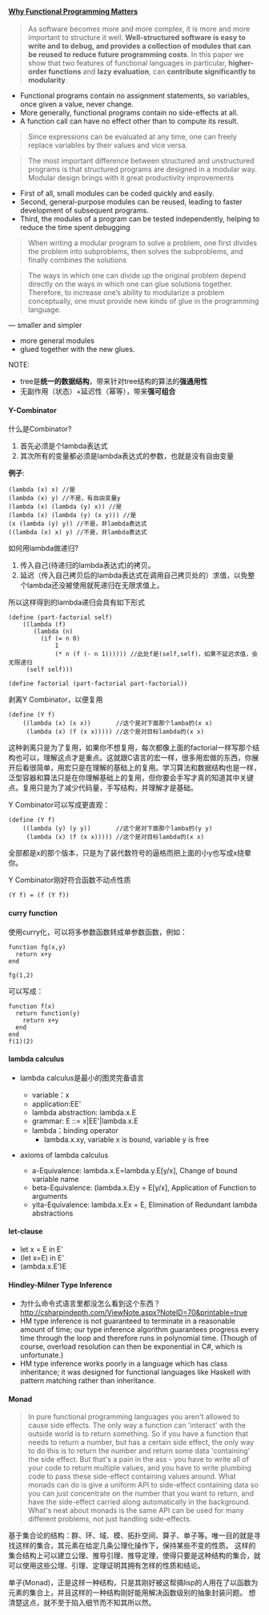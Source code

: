 #### [Why Functional Programming Matters](https://www.cs.kent.ac.uk/people/staff/dat/miranda/whyfp90.pdf)

>As software becomes more and more complex, it is more and more
important to structure it well. **Well-structured software is easy to write
and to debug, and provides a collection of modules that can be reused
to reduce future programming costs**. In this paper we show that two features
of functional languages in particular, **higher-order functions** and **lazy
evaluation**, can **contribute significantly to modularity**. 

- Functional programs contain no assignment statements, so variables, once given a value, never change. 
- More generally, functional programs contain no side-effects at all. 
- A function call can have no effect other than to compute its result.

>Since expressions can be evaluated at any time, one can freely replace variables by
their values and vice versa.

>The most important difference between structured and unstructured programs is that structured
programs are designed in a modular way. Modular design brings with
it great productivity improvements

- First of all, small modules can be coded quickly and easily. 
- Second, general-purpose modules can be reused, leading to faster development of subsequent programs. 
- Third, the modules of a program can be tested independently, helping to reduce the time spent debugging

>When writing a modular program to
solve a problem, one first divides the problem into subproblems, then solves the
subproblems, and finally combines the solutions

>The ways in which one can
divide up the original problem depend directly on the ways in which one can glue
solutions together. Therefore, to increase one’s ability to modularize a problem
conceptually, one must provide new kinds of glue in the programming language.

— smaller and simpler 
- more general modules
- glued together with the new glues.

NOTE:
- tree是**统一的数据结构**，带来针对tree结构的算法的**强通用性**
- 无副作用（状态）+延迟性（幂等），带来**强可组合**

#### Y-Combinator

什么是Combinator?

1. 首先必须是个lambda表达式
2. 其次所有的变量都必须是lambda表达式的参数，也就是没有自由变量

**例子**:
```
(lambda (x) x) //是
(lambda (x) y) //不是，有自由变量y
(lambda (x) (lambda (y) x)) //是
(lambda (x) (lambda (y) (x y))) //是
(x (lambda (y) y)) //不是，非lambda表达式
((lambda (x) x) y) //不是，非lambda表达式
```

如何用lambda做递归?

1. 传入自己(待递归的lambda表达式)的拷贝。
2. 延迟（传入自己拷贝后的lambda表达式在调用自己拷贝处的）求值，以免整个lambda还没被使用就死递归在无限求值上。
  
所以这样得到的lambda递归会具有如下形式  
```
(define (part-factorial self)
    ((lambda (f)
       (lambda (n)
         (if (= n 0)
             1
             (* n (f (- n 1)))))) //此处f是(self,self)，如果不延迟求值，会无限递归
     (self self)))

(define factorial (part-factorial part-factorial))
```

剥离Y Combinator，以便复用
```
(define (Y f)
    ((lambda (x) (x x))       //这个是对下面那个lamba的(x x)
     (lambda (x) (f (x x))))) //这个是对目标lambda的(x x)
```

这种剥离只是为了复用，如果你不想复用，每次都像上面的factorial一样写那个结构也可以，理解这点才是重点。这就跟C语言的宏一样，很多用宏做的东西，你展开后看很简单，用宏只是在理解的基础上的复用。学习算法和数据结构也是一样，泛型容器和算法只是在你理解基础上的复用，但你要会手写才真的知道其中关键点。复用只是为了减少代码量，手写结构，并理解才是基础。

Y Combinator可以写成更直观：
```
(define (Y f)
    ((lambda (y) (y y))       //这个是对下面那个lamba的(y y)
     (lambda (x) (f (x x))))) //这个是对目标lambda的(x x)
```

全部都是x的那个版本，只是为了装代数符号的逼格而把上面的小y也写成x绕晕你。

Y Combinator刚好符合函数不动点性质
```
(Y f) = (f (Y f))
```

#### curry function
使用curry化，可以将多参数函数转成单参数函数，例如：
```
function fg(x,y)
  return x+y
end

fg(1,2)
```
可以写成：
```
function f(x)
  return function(y)
    return x+y
  end
end
f(1)(2)
```

#### lambda calculus
- lambda calculus是最小的图灵完备语言
  - variable：x
  - application:EE'
  - lambda abstraction: lambda.x.E
  - grammar: E ::= x|EE'|lambda.x.E
  - lambda：binding operator
    - lambda.x.xy, variable x is bound, variable y is free

- axioms of lambda calculus
  - a-Equivalence: lambda.x.E=lambda.y.E[y/x], Change of bound variable name
  - beta-Equivalence: (lambda.x.E)y = E[y/x], Application of Function to arguments
  - yita-Equivalence: lambda.x.Ex = E, Elimination of Redundant lambda abstractions

#### let-clause
- let x = E in E'
- (let x=E) in E'
- (ambda.x.E')E

#### Hindley-Milner Type Inference
- 为什么命令式语言里都没怎么看到这个东西？
http://csharpindepth.com/ViewNote.aspx?NoteID=70&printable=true
- HM type inference is not guaranteed to terminate in a reasonable amount of time; our type inference algorithm guarantees progress every time through the loop and therefore runs in polynomial time. (Though of course, overload resolution can then be exponential in C#, which is unfortunate.)
- HM type inference works poorly in a language which has class inheritance; it was designed for functional languages like Haskell with pattern matching rather than inheritance.

#### Monad
>In pure functional programming languages you aren't allowed to cause side effects. The only way a function can 'interact' with the outside world is to return something. So if you have a function that needs to return a number, but has a certain side effect, the only way to do this is to return the number and return some data 'containing' the side effect. But that's a pain in the ass - you have to write all of your code to return multiple values, and you have to write plumbing code to pass these side-effect containing values around. What monads can do is give a uniform API to side-effect containing data so you can just concentrate on the number that you want to return, and have the side-effect carried along automatically in the background. What's neat about monads is the same API can be used for many different problems, not just handling side-effects.

基于集合论的结构：群、环、域、模、拓扑空间、算子、单子等。唯一目的就是寻找这样的集合，其元素在给定几条公理化操作下，保持某些不变的性质。
这样的集合结构上可以建立公理、推导引理、推导定理，使得只要是这种结构的集合，就可以使用这些公理、引理、定理证明其拥有怎样的性质和结论。

单子(Monad)，正是这样一种结构，只是其刚好被这帮搞lisp的人用在了以函数为元素的集合上，并且这样的一种结构刚好能用解决函数级别的抽象封装问题。
想清楚这点，就不至于陷入细节而不知其所以然。




